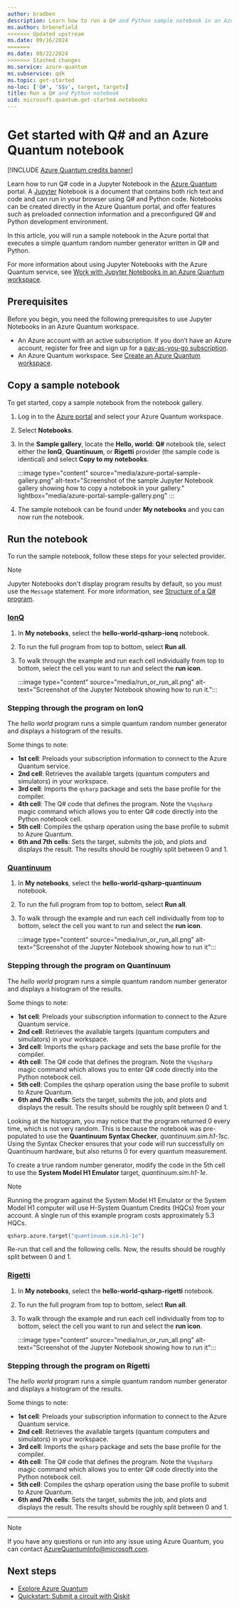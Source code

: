 ```yaml
---
author: bradben
description: Learn how to run a Q# and Python sample notebook in an Azure Quantum workspace.
ms.author: brbenefield
<<<<<<< Updated upstream
ms.date: 09/16/2024
=======
ms.date: 08/22/2024
>>>>>>> Stashed changes
ms.service: azure-quantum
ms.subservice: qdk
ms.topic: get-started
no-loc: ['Q#', '$$v', target, targets]
title: Run a Q# and Python notebook
uid: microsoft.quantum.get-started.notebooks
---
```


# Get started with Q# and an Azure Quantum notebook

[!INCLUDE [Azure Quantum credits banner](includes/azure-quantum-credits.md)]

Learn how to run Q# code in a Jupyter Notebook in the [Azure Quantum](xref:microsoft.quantum.azure-quantum-overview) portal. A [Jupyter](https://jupyter.org/) Notebook is a document that contains both rich text and code and can run in your browser using Q# and Python code.  Notebooks can be created directly in the Azure Quantum portal, and offer features such as preloaded connection information and a preconfigured Q# and Python development environment. 

In this article, you will run a sample notebook in the Azure portal that executes a simple quantum random number generator written in Q# and Python. 

For more information about using Jupyter Notebooks with the Azure Quantum service, see [Work with Jupyter Notebooks in an Azure Quantum workspace](xref:microsoft.quantum.how-to.notebooks).

## Prerequisites

Before you begin, you need the following prerequisites to use Jupyter Notebooks in an Azure Quantum workspace.

- An Azure account with an active subscription. If you don’t have an Azure account, register for free and sign up for a [pay-as-you-go subscription](https://azure.microsoft.com/pricing/purchase-options/pay-as-you-go).
- An Azure Quantum workspace. See [Create an Azure Quantum workspace](xref:microsoft.quantum.how-to.workspace).

## Copy a sample notebook

To get started, copy a sample notebook from the notebook gallery.

1. Log in to the [Azure portal](https://portal.azure.com) and select your Azure Quantum workspace.
1. Select **Notebooks**.
1. In the **Sample gallery**, locate the **Hello, world: Q#** notebook tile, select either the **IonQ**, **Quantinuum**, or **Rigetti** provider (the sample code is identical) and select **Copy to my notebooks**.

    :::image type="content" source="media/azure-portal-sample-gallery.png" alt-text="Screenshot of the sample Jupyter Notebook gallery showing how to copy a notebook in your gallery." lightbox="media/azure-portal-sample-gallery.png" :::

1. The sample notebook can be found under **My notebooks** and you can now run the notebook.

## Run the notebook

To run the sample notebook, follow these steps for your selected provider.

> [!NOTE]
> Jupyter Notebooks don't display program results by default, so you must use the `Message` statement. For more information, see [Structure of a Q# program](xref:microsoft.quantum.qsharp-overview#structure-of-a-q-program).

### [IonQ](#tab/tabid-ionq)

1. In **My notebooks**, select the **hello-world-qsharp-ionq** notebook. 
1. To run the full program from top to bottom, select **Run all**. 
1. To walk through the example and run each cell individually from top to bottom, select the cell you want to run and select the **run icon**.

    :::image type="content" source="media/run_or_run_all.png" alt-text="Screenshot of the Jupyter Notebook showing how to run it.":::

### Stepping through the program on IonQ

The *hello world* program runs a simple quantum random number generator and displays a histogram of the results. 

Some things to note:

- **1st cell**: Preloads your subscription information to connect to the Azure Quantum service. 
- **2nd cell**: Retrieves the available targets (quantum computers and simulators) in your workspace. 
- **3rd cell**: Imports the `qsharp` package and sets the base profile for the compiler. 
- **4th cell**: The Q# code that defines the program. Note the `%%qsharp` magic command which allows you to enter Q# code directly into the Python notebook cell. 
- **5th cell**: Compiles the qsharp operation using the base profile to submit to Azure Quantum.
- **6th and 7th cells**: Sets the target, submits the job, and plots and displays the result. The results should be roughly split between 0 and 1. 

### [Quantinuum](#tab/tabid-qunatinuum)

1. In **My notebooks**, select the **hello-world-qsharp-quantinuum** notebook. 
1. To run the full program from top to bottom, select **Run all**. 
1. To walk through the example and run each cell individually from top to bottom, select the cell you want to run and select the **run icon**.

    :::image type="content" source="media/run_or_run_all.png" alt-text="Screenshot of the Jupyter Notebook showing how to run it":::

### Stepping through the program on Quantinuum

The *hello world* program runs a simple quantum random number generator and displays a histogram of the results. 

Some things to note:

- **1st cell**: Preloads your subscription information to connect to the Azure Quantum service. 
- **2nd cell**: Retrieves the available targets (quantum computers and simulators) in your workspace. 
- **3rd cell**: Imports the `qsharp` package and sets the base profile for the compiler. 
- **4th cell**: The Q# code that defines the program. Note the `%%qsharp` magic command which allows you to enter Q# code directly into the Python notebook cell. 
- **5th cell**: Compiles the qsharp operation using the base profile to submit to Azure Quantum.
- **6th and 7th cells**: Sets the target, submits the job, and plots and displays the result. The results should be roughly split between 0 and 1. 

Looking at the histogram, you may notice that the program returned 0 every time, which is not very random. This is because the notebook was pre-populated to use the **Quantinuum Syntax Checker**, *quantinuum.sim.h1-1sc*. Using the Syntax Checker ensures that your code will run successfully on Quantinuum hardware, but also returns 0 for every quantum measurement. 

To create a true random number generator, modify the code in the 5th cell to use the **System Model H1 Emulator** target, *quantinuum.sim.h1-1e*.

> [!NOTE]
> Running the program against the System Model H1 Emulator or the System Model H1 computer will use H-System Quantum Credits (HQCs) from your account. A single run of this example program costs approximately 5.3 HQCs.

```python
qsharp.azure.target("quantinuum.sim.h1-1e")
```

Re-run that cell and the following cells. Now, the results should be roughly split between 0 and 1.

### [Rigetti](#tab/tabid-rigetti)

1. In **My notebooks**, select the **hello-world-qsharp-rigetti** notebook. 
1. To run the full program from top to bottom, select **Run all**. 
1. To walk through the example and run each cell individually from top to bottom, select the cell you want to run and select the **run icon**.

    :::image type="content" source="media/run_or_run_all.png" alt-text="Screenshot of the Jupyter Notebook showing how to run it":::

### Stepping through the program on Rigetti

The *hello world* program runs a simple quantum random number generator and displays a histogram of the results. 

Some things to note:

- **1st cell**: Preloads your subscription information to connect to the Azure Quantum service. 
- **2nd cell**: Retrieves the available targets (quantum computers and simulators) in your workspace. 
- **3rd cell**: Imports the `qsharp` package and sets the base profile for the compiler. 
- **4th cell**: The Q# code that defines the program. Note the `%%qsharp` magic command which allows you to enter Q# code directly into the Python notebook cell. 
- **5th cell**: Compiles the qsharp operation using the base profile to submit to Azure Quantum.
- **6th and 7th cells**: Sets the target, submits the job, and plots and displays the result. The results should be roughly split between 0 and 1. 

***

> [!NOTE]
> If you have any questions or run into any issue using Azure Quantum, you can contact [AzureQuantumInfo@microsoft.com](mailto:AzureQuantumInfo@microsoft.com).

## Next steps

- [Explore Azure Quantum](xref:microsoft.quantum.get-started.azure-quantum)
- [Quickstart: Submit a circuit with Qiskit](xref:microsoft.quantum.quickstarts.computing.qiskit)
